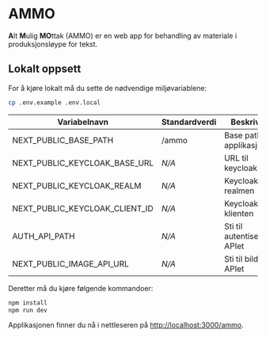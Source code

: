 # AMMO
**A**lt **M**ulig **MO**ttak (AMMO) er en web app for behandling av materiale i produksjonsløype for tekst.

## Lokalt oppsett
For å kjøre lokalt må du sette de nødvendige miljøvariablene:
```bash
cp .env.example .env.local
```

| Variabelnavn                   | Standardverdi | Beskrivelse                  |
|--------------------------------|---------------|------------------------------|
| NEXT_PUBLIC_BASE_PATH          | /ammo         | Base path for applikasjonen  |
| NEXT_PUBLIC_KEYCLOAK_BASE_URL  | _N/A_         | URL til keycloak             |
| NEXT_PUBLIC_KEYCLOAK_REALM     | _N/A_         | Keycloak-realmen             |
| NEXT_PUBLIC_KEYCLOAK_CLIENT_ID | _N/A_         | Keycloak-klienten            |
| AUTH_API_PATH                  | _N/A_         | Sti til autentiserings-APIet |
| NEXT_PUBLIC_IMAGE_API_URL      | _N/A_         | Sti til bilde-APIet          |

Deretter må du kjøre følgende kommandoer:
```bash
npm install
npm run dev
```

Applikasjonen finner du nå i nettleseren på [http://localhost:3000/ammo](http://localhost:3000/ammo).
